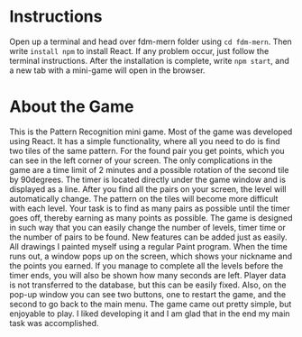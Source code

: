 # Instructions

Open up a terminal and head over fdm-mern folder using `cd fdm-mern`.
Then write `install npm` to install React. If any problem occur,
just follow the terminal instructions. After the installation is
complete, write `npm start`, and a new tab with a mini-game 
will open in the browser.

# About the Game

This is the Pattern Recognition mini game. Most of the game was developed using React. It has a simple functionality, where all you need to do is find two tiles of the same pattern. For the found pair you get points, which you can see in the left corner of your screen. The only complications in the game are a time limit of 2 minutes and a possible rotation of the second tile by 90degrees. The timer is located directly under the game window and is displayed as a line. After you find all the pairs on your screen, the level will automatically change. The pattern on the tiles will become more difficult with each level. Your task is to find as many pairs as possible until the timer goes off, thereby earning as many points as possible. The game is designed in such way that you can easily change the number of levels, timer time or the number of pairs to be found. New features can be added just as easily. All drawings I painted myself using a regular Paint program. When the time runs out, a window pops up on the screen, which shows your nickname and the points you earned. If you manage to complete all the levels before the timer ends, you will also be shown how many seconds are left. Player data is not transferred to the database, but this can be easily fixed. Also, on the pop-up window you can see two buttons, one to restart the game, and the second to go back to the main menu. The game came out pretty simple, but enjoyable to play. I liked developing it and I am glad that in the end my main task was accomplished.
